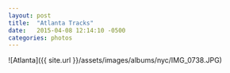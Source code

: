 ```yaml
---
layout: post
title:  "Atlanta Tracks"
date:   2015-04-08 12:14:10 -0500
categories: photos
---
```


![Atlanta]({{ site.url }}/assets/images/albums/nyc/IMG_0738.JPG)
<br/><br/>
